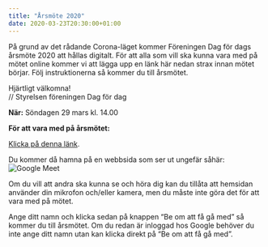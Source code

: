 ```yaml
---
title: "Årsmöte 2020"
date: 2020-03-23T20:30:00+01:00
---
```


På grund av det rådande Corona-läget kommer Föreningen Dag för dags årsmöte 2020 att hållas digitalt. För att alla som vill ska kunna vara med på mötet online kommer vi att lägga upp en länk här nedan strax innan mötet börjar. Följ instruktionerna så kommer du till årsmötet.

Hjärtligt välkomna!\
// Styrelsen föreningen Dag för dag

**När:**
Söndagen 29 mars kl. 14.00

**För att vara med på årsmötet:**

[Klicka på denna länk](https://meet.google.com/izx-twph-ayc).

Du kommer då hamna på en webbsida som ser ut ungefär såhär:
![Google Meet](/blogg/årsmöte-2020/google-meet.png)

Om du vill att andra ska kunna se och höra dig kan du tillåta att hemsidan använder din mikrofon och/eller kamera, men du måste inte göra det för att vara med på mötet.

Ange ditt namn och klicka sedan på knappen “Be om att få gå med” så kommer du till årsmötet. Om du redan är inloggad hos Google behöver du inte ange ditt namn utan kan klicka direkt på “Be om att få gå med”.
